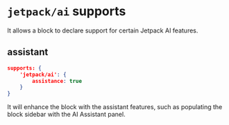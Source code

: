 # `jetpack/ai` supports

It allows a block to declare support for certain Jetpack AI features.

## assistant

```json
supports: {
	'jetpack/ai': {
		assistance: true
	}
}
```

It will enhance the block with the assistant features,
such as populating the block sidebar with the AI Assistant panel.